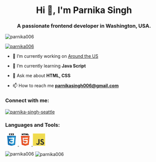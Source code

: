 <h1 align="center">Hi 👋, I'm Parnika Singh</h1>
<h3 align="center">A passionate frontend developer in Washington, USA.</h3>

<p align="left"> <img src="https://komarev.com/ghpvc/?username=parnika006&label=Profile%20views&color=0e75b6&style=flat" alt="parnika006" /> </p>

<p align="left"> <a href="https://github.com/ryo-ma/github-profile-trophy"><img src="https://github-profile-trophy.vercel.app/?username=parnika006" alt="parnika006" /></a> </p>

- 🔭 I’m currently working on [Around the US](git@github.com:Parnika006/se_project_aroundtheus.git)

- 🌱 I’m currently learning **Java Script**

- 💬 Ask me about **HTML, CSS**

- 📫 How to reach me **parnikasingh006@gmail.com**

<h3 align="left">Connect with me:</h3>
<p align="left">
<a href="https://linkedin.com/in/parnika-singh-seattle" target="blank"><img align="center" src="https://raw.githubusercontent.com/rahuldkjain/github-profile-readme-generator/master/src/images/icons/Social/linked-in-alt.svg" alt="parnika-singh-seattle" height="30" width="40" /></a>
</p>

<h3 align="left">Languages and Tools:</h3>
<p align="left"> <a href="https://www.w3schools.com/css/" target="_blank" rel="noreferrer"> <img src="https://raw.githubusercontent.com/devicons/devicon/master/icons/css3/css3-original-wordmark.svg" alt="css3" width="40" height="40"/> </a> <a href="https://www.w3.org/html/" target="_blank" rel="noreferrer"> <img src="https://raw.githubusercontent.com/devicons/devicon/master/icons/html5/html5-original-wordmark.svg" alt="html5" width="40" height="40"/> </a> <a href="https://developer.mozilla.org/en-US/docs/Web/JavaScript" target="_blank" rel="noreferrer"> <img src="https://raw.githubusercontent.com/devicons/devicon/master/icons/javascript/javascript-original.svg" alt="javascript" width="40" height="40"/> </a> </p>

<p><img align="left" src="https://github-readme-stats.vercel.app/api/top-langs?username=parnika006&show_icons=true&locale=en&layout=compact" alt="parnika006" /></p>

<p>&nbsp;<img align="center" src="https://github-readme-stats.vercel.app/api?username=parnika006&show_icons=true&locale=en" alt="parnika006" /></p>

